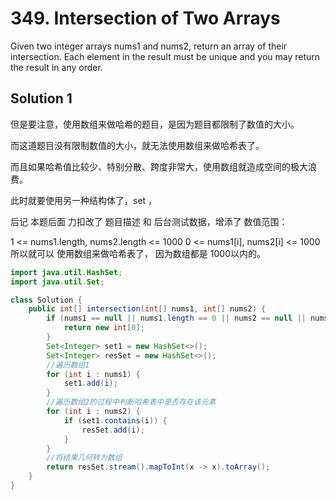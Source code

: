 # 349. Intersection of Two Arrays

Given two integer arrays nums1 and nums2, return an array of their intersection. Each element in the result must be unique and you may return the result in any order.

## Solution 1
但是要注意，使用数组来做哈希的题目，是因为题目都限制了数值的大小。

而这道题目没有限制数值的大小，就无法使用数组来做哈希表了。

而且如果哈希值比较少、特别分散、跨度非常大，使用数组就造成空间的极大浪费。

此时就要使用另一种结构体了，set ，

后记
本题后面 力扣改了 题目描述 和 后台测试数据，增添了 数值范围：

1 <= nums1.length, nums2.length <= 1000
0 <= nums1[i], nums2[i] <= 1000
所以就可以 使用数组来做哈希表了， 因为数组都是 1000以内的。

```java
import java.util.HashSet;
import java.util.Set;

class Solution {
    public int[] intersection(int[] nums1, int[] nums2) {
        if (nums1 == null || nums1.length == 0 || nums2 == null || nums2.length == 0) {
            return new int[0];
        }
        Set<Integer> set1 = new HashSet<>();
        Set<Integer> resSet = new HashSet<>();
        //遍历数组1
        for (int i : nums1) {
            set1.add(i);
        }
        //遍历数组2的过程中判断哈希表中是否存在该元素
        for (int i : nums2) {
            if (set1.contains(i)) {
                resSet.add(i);
            }
        }
        //将结果几何转为数组
        return resSet.stream().mapToInt(x -> x).toArray();
    }
}

```

 